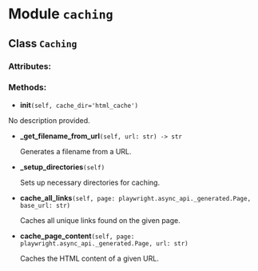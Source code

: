 # Module `caching`

## Class `Caching`

### Attributes:


### Methods:

- **__init__**`(self, cache_dir='html_cache')`

No description provided.

- **_get_filename_from_url**`(self, url: str) -> str`

    Generates a filename from a URL.

- **_setup_directories**`(self)`

    Sets up necessary directories for caching.

- **cache_all_links**`(self, page: playwright.async_api._generated.Page, base_url: str)`

    Caches all unique links found on the given page.

- **cache_page_content**`(self, page: playwright.async_api._generated.Page, url: str)`

    Caches the HTML content of a given URL.


